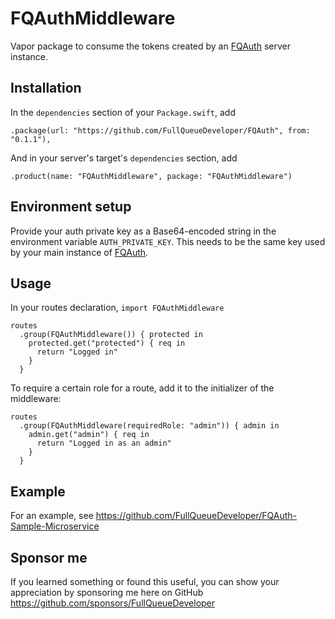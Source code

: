 # FQAuthMiddleware

Vapor package to consume the tokens created by an [FQAuth](https://github.com/FullQueueDeveloper/FQAuth) server instance.

## Installation

In the `dependencies` section of your `Package.swift`, add

    .package(url: "https://github.com/FullQueueDeveloper/FQAuth", from: "0.1.1"),

And in your server's target's `dependencies` section, add

    .product(name: "FQAuthMiddleware", package: "FQAuthMiddleware")

## Environment setup

Provide your auth private key as a Base64-encoded string in the environment variable `AUTH_PRIVATE_KEY`. This needs to be the same key used by your main instance of [FQAuth](https://github.com/FullQueueDeveloper/FQAuth).

## Usage

In your routes declaration, `import FQAuthMiddleware`

    routes
      .group(FQAuthMiddleware()) { protected in
        protected.get("protected") { req in
          return "Logged in"
        }
      }

To require a certain role for a route, add it to the initializer of the middleware:

    routes
      .group(FQAuthMiddleware(requiredRole: "admin")) { admin in
        admin.get("admin") { req in
          return "Logged in as an admin"
        }
      }

## Example

For an example, see https://github.com/FullQueueDeveloper/FQAuth-Sample-Microservice

## Sponsor me

If you learned something or found this useful, you can show your appreciation by sponsoring me here on GitHub https://github.com/sponsors/FullQueueDeveloper
